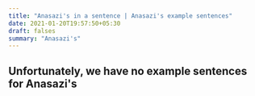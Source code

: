 ```yaml
---
title: "Anasazi's in a sentence | Anasazi's example sentences"
date: 2021-01-20T19:57:50+05:30
draft: falses
summary: "Anasazi's"
---
```

## Unfortunately, we have no example sentences for Anasazi's                 
